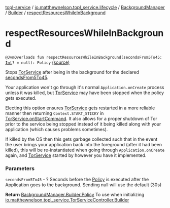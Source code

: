 [topl-service](../../../index.md) / [io.matthewnelson.topl_service.lifecycle](../../index.md) / [BackgroundManager](../index.md) / [Builder](index.md) / [respectResourcesWhileInBackground](./respect-resources-while-in-background.md)

# respectResourcesWhileInBackground

`@JvmOverloads fun respectResourcesWhileInBackground(secondsFrom5To45: `[`Int`](https://kotlinlang.org/api/latest/jvm/stdlib/kotlin/-int/index.html)`? = null): Policy` [(source)](https://github.com/05nelsonm/TorOnionProxyLibrary-Android/blob/master/topl-service/src/main/java/io/matthewnelson/topl_service/lifecycle/BackgroundManager.kt#L186)

Stops [TorService](#) after being in the background for the declared [secondsFrom5To45](respect-resources-while-in-background.md#io.matthewnelson.topl_service.lifecycle.BackgroundManager.Builder$respectResourcesWhileInBackground(kotlin.Int)/secondsFrom5To45).

Your application won't go through it's normal `Application.onCreate` process unless
it was killed, but [TorService](#) may have been stopped when the policy gets executed.

Electing this option ensures [TorService](#) gets restarted in a more reliable manner then
returning `Context.START_STICKY` in [TorService.onStartCommand](#). It also allows for
a proper shutdown of Tor prior to the service being stopped instead of it being
killed along with your application (which causes problems sometimes).

If killed by the OS then this gets garbage collected such that in the event
the user brings your application back into the foreground (after it had been killed),
this will be re-instantiated when going through `Application.onCreate` again, and
[TorService](#) started by however you have it implemented.

### Parameters

`secondsFrom5To45` - ? Seconds before the [Policy](-policy.md) is executed after the
Application goes to the background. Sending null will use the default (30s)

**Return**
[BackgroundManager.Builder.Policy](-policy.md) To use when initializing
[io.matthewnelson.topl_service.TorServiceController.Builder](../../../io.matthewnelson.topl_service/-tor-service-controller/-builder/index.md)

